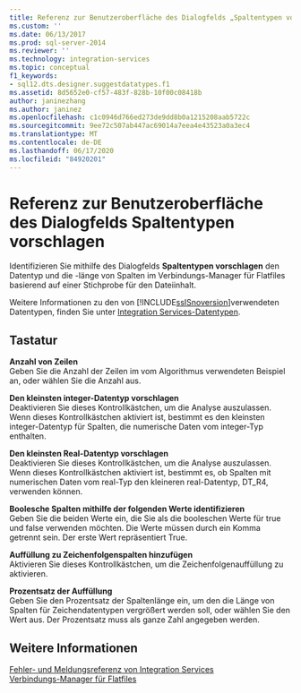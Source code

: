 ```yaml
---
title: Referenz zur Benutzeroberfläche des Dialogfelds „Spaltentypen vorschlagen“ | Microsoft-Dokumentation
ms.custom: ''
ms.date: 06/13/2017
ms.prod: sql-server-2014
ms.reviewer: ''
ms.technology: integration-services
ms.topic: conceptual
f1_keywords:
- sql12.dts.designer.suggestdatatypes.f1
ms.assetid: 8d5652e0-cf57-483f-828b-10f00c08418b
author: janinezhang
ms.author: janinez
ms.openlocfilehash: c1c0946d766ed273de9dd8b0a1215208aab5722c
ms.sourcegitcommit: 9ee72c507ab447ac69014a7eea4e43523a0a3ec4
ms.translationtype: MT
ms.contentlocale: de-DE
ms.lasthandoff: 06/17/2020
ms.locfileid: "84920201"
---
```

# <a name="suggest-column-types-dialog-box-ui-reference"></a>Referenz zur Benutzeroberfläche des Dialogfelds Spaltentypen vorschlagen
  Identifizieren Sie mithilfe des Dialogfelds **Spaltentypen vorschlagen** den Datentyp und die -länge von Spalten im Verbindungs-Manager für Flatfiles basierend auf einer Stichprobe für den Dateiinhalt.  
  
 Weitere Informationen zu den von [!INCLUDE[ssISnoversion](../../includes/ssisnoversion-md.md)]verwendeten Datentypen, finden Sie unter [Integration Services-Datentypen](../data-flow/integration-services-data-types.md).  
  
## <a name="options"></a>Tastatur  
 **Anzahl von Zeilen**  
 Geben Sie die Anzahl der Zeilen im vom Algorithmus verwendeten Beispiel an, oder wählen Sie die Anzahl aus.  
  
 **Den kleinsten integer-Datentyp vorschlagen**  
 Deaktivieren Sie dieses Kontrollkästchen, um die Analyse auszulassen. Wenn dieses Kontrollkästchen aktiviert ist, bestimmt es den kleinsten integer-Datentyp für Spalten, die numerische Daten vom integer-Typ enthalten.  
  
 **Den kleinsten Real-Datentyp vorschlagen**  
 Deaktivieren Sie dieses Kontrollkästchen, um die Analyse auszulassen. Wenn dieses Kontrollkästchen aktiviert ist, bestimmt es, ob Spalten mit numerischen Daten vom real-Typ den kleineren real-Datentyp, DT_R4, verwenden können.  
  
 **Boolesche Spalten mithilfe der folgenden Werte identifizieren**  
 Geben Sie die beiden Werte ein, die Sie als die booleschen Werte für true und false verwenden möchten. Die Werte müssen durch ein Komma getrennt sein. Der erste Wert repräsentiert True.  
  
 **Auffüllung zu Zeichenfolgenspalten hinzufügen**  
 Aktivieren Sie dieses Kontrollkästchen, um die Zeichenfolgenauffüllung zu aktivieren.  
  
 **Prozentsatz der Auffüllung**  
 Geben Sie den Prozentsatz der Spaltenlänge ein, um den die Länge von Spalten für Zeichendatentypen vergrößert werden soll, oder wählen Sie den Wert aus. Der Prozentsatz muss als ganze Zahl angegeben werden.  
  
## <a name="see-also"></a>Weitere Informationen  
 [Fehler- und Meldungsreferenz von Integration Services](../integration-services-error-and-message-reference.md)   
 [Verbindungs-Manager für Flatfiles](file-connection-manager.md)  
  
  
